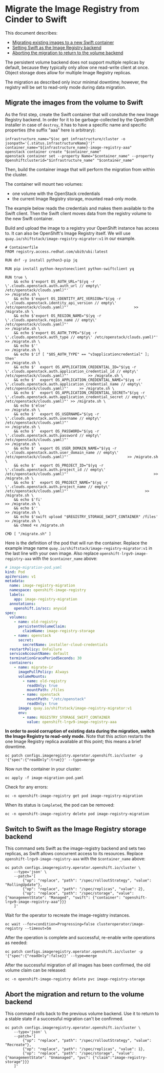 # Migrate the Image Registry from Cinder to Swift

This document describes:
* [Migrating existing images to a new Swift container](#migrate-the-images-from-the-volume-to-swift)
* [Setting Swift as the Image Registry backend](#switch-to-swift-as-the-image-registry-storage-backend)
* [Aborting the migration to return to the volume backend](#abort-the-migration-and-return-to-the-volume-backend)

The persistent volume backend does not support multiple replicas by default,
because they typically only allow one read-write client at once. Object storage
does allow for multiple Image Registry replicas.

The migration as described only incur minimal downtime; however, the registry
will be set to read-only mode during data migration.

## Migrate the images from the volume to Swift

As the first step, create the Swift container that will consitute the new Image
Registry backend. In order for it to be garbage-collected by the OpenShift
installer in case of `destroy`, it has to have a specific name and specific
properties (the suffix "aaa" here is arbitrary):

```shell
infrastructure_name="$(oc get infrastructure/cluster -o jsonpath='{.status.infrastructureName}')"
container_name="${infrastructure_name}-image-registry-aaa"
openstack container create "$container_name"
openstack container set --property Name="$container_name" --property Openshiftclusterid="$infrastructure_name" "$container_name"
```

Then, build the container image that will perform the migration from within the
cluster.

The container will mount two volumes:
* one volume with the OpenStack credentials
* the current Image Registry storage, mounted read-only mode.

The example below reads the credentials and makes them available to the Swift
client. Then the Swift client moves data from the registry volume to the new
Swift container.

Build and upload the image to a registry your OpenShift instance has access to.
It can also be OpenShift's Image Registry itself. We will use
`quay.io/shiftstack/image-registry-migrator:v1` in our example.

```Containerfile
# Containerfile
FROM registry.access.redhat.com/ubi9/ubi:latest

RUN dnf -y install python3-pip jq

RUN pip install python-keystoneclient python-swiftclient yq

RUN true \
	&& echo $'export OS_AUTH_URL="$(yq -r \'.clouds.openstack.auth.auth_url // empty\' /etc/openstack/clouds.yaml)"'                                                 >> /migrate.sh \
	&& echo $'export OS_IDENTITY_API_VERSION="$(yq -r \'.clouds.openstack.identity_api_version // empty\' /etc/openstack/clouds.yaml)"'                              >> /migrate.sh \
	&& echo $'export OS_REGION_NAME="$(yq -r \'.clouds.openstack.region_name // empty\' /etc/openstack/clouds.yaml)"'                                                >> /migrate.sh \
	&& echo $'export OS_AUTH_TYPE="$(yq -r \'.clouds.openstack.auth_type // empty\' /etc/openstack/clouds.yaml)"'                                                    >> /migrate.sh \
	&& echo $''                                                                                                                                                      >> /migrate.sh \
	&& echo $'if [ "$OS_AUTH_TYPE" == "v3applicationcredential" ]; then'                                                                                             >> /migrate.sh \
	&& echo $'	export OS_APPLICATION_CREDENTIAL_ID="$(yq -r \'.clouds.openstack.auth.application_credential_id // empty\' /etc/openstack/clouds.yaml)"'         >> /migrate.sh \
	&& echo $'	export OS_APPLICATION_CREDENTIAL_NAME="$(yq -r \'.clouds.openstack.auth.application_credential_name // empty\' /etc/openstack/clouds.yaml)"'     >> /migrate.sh \
	&& echo $'	export OS_APPLICATION_CREDENTIAL_SECRET="$(yq -r \'.clouds.openstack.auth.application_credential_secret // empty\' /etc/openstack/clouds.yaml)"' >> /migrate.sh \
	&& echo $'else'                                                                                                                                                  >> /migrate.sh \
	&& echo $'	export OS_USERNAME="$(yq -r \'.clouds.openstack.auth.username // empty\' /etc/openstack/clouds.yaml)"'                                           >> /migrate.sh \
	&& echo $'	export OS_PASSWORD="$(yq -r \'.clouds.openstack.auth.password // empty\' /etc/openstack/clouds.yaml)"'                                           >> /migrate.sh \
	&& echo $'	export OS_USER_DOMAIN_NAME="$(yq -r \'.clouds.openstack.auth.user_domain_name // empty\' /etc/openstack/clouds.yaml)"'                           >> /migrate.sh \
	&& echo $'	export OS_PROJECT_ID="$(yq -r \'.clouds.openstack.auth.project_id // empty\' /etc/openstack/clouds.yaml)"'                                       >> /migrate.sh \
	&& echo $'	export OS_PROJECT_NAME="$(yq -r \'.clouds.openstack.auth.project_name // empty\' /etc/openstack/clouds.yaml)"'                                   >> /migrate.sh \
	&& echo $'fi'                                                                                                                                                    >> /migrate.sh \
	&& echo $''                                                                                                                                                      >> /migrate.sh \
	&& echo $'swift upload "$REGISTRY_STORAGE_SWIFT_CONTAINER" /files'                                                                                               >> /migrate.sh \
	&& chmod +x /migrate.sh
	
CMD [ "/migrate.sh" ]
```

Here is the definition of the pod that will run the container. Replace the
example image name `quay.io/shiftstack/image-registry-migrator:v1` in the last
line with your own image. Also replace `openshift-lrgv9-image-registry-aaa`
with the `$container_name` above:

```yaml
# image-migration-pod.yaml
kind: Pod
apiVersion: v1
metadata:
  name: image-registry-migration
  namespace: openshift-image-registry
  labels:
    app: image-registry-migration
  annotations:
    openshift.io/scc: anyuid
spec:
  volumes:
    - name: old-registry
      persistentVolumeClaim:
        claimName: image-registry-storage
    - name: openstack
      secret:
        secretName: installer-cloud-credentials
  restartPolicy: OnFailure
  serviceAccountName: default
  terminationGracePeriodSeconds: 30
  containers:
    - name: migrate-ir
      imagePullPolicy: Always
      volumeMounts:
        - name: old-registry
          readOnly: true
          mountPath: /files
        - name: openstack
          mountPath: "/etc/openstack"
          readOnly: true
      image: quay.io/shiftstack/image-registry-migrator:v1
      env:
        - name: REGISTRY_STORAGE_SWIFT_CONTAINER
          value: openshift-lrgv9-image-registry-aaa
```

**In order to avoid corruption of existing data during the migration, switch
the Image Registry to read-only mode.** Note that this action restarts the one
Image Registry replica available at this point; this means a brief downtime.

```shell
oc patch configs.imageregistry.operator.openshift.io/cluster -p '{"spec":{"readOnly":true}}' --type=merge
```

Now run the container in your cluster:

```shell
oc apply -f image-migration-pod.yaml
```

Check for any errors:

```shell
oc -n openshift-image-registry get pod image-registry-migration
```

When its status is `Completed`, the pod can be removed:

```shell
oc -n openshift-image-registry delete pod image-registry-migration
```

## Switch to Swift as the Image Registry storage backend

This command sets Swift as the image-registry backend and sets two replicas, as
Swift allows concurrent access to its resources. Replace
`openshift-lrgv9-image-registry-aaa` with the `$container_name` above:

```shell
oc patch configs.imageregistry.operator.openshift.io/cluster \
    --type='json' \
    --patch='[
        {"op": "replace", "path": "/spec/rolloutStrategy", "value": "RollingUpdate"},
        {"op": "replace", "path": "/spec/replicas", "value": 2},
        {"op": "replace", "path": "/spec/storage", "value": {"managementState": "Managed", "swift": {"container": "openshift-lrgv9-image-registry-aaa"}}}
    ]'
```

Wait for the operator to recreate the image-registry instances.

```shell
oc wait --for=condition=Progressing=false clusteroperator/image-registry --timeout=5m
```

After the operation is complete and successful, re-enable write operations as
needed:

```shell
oc patch configs.imageregistry.operator.openshift.io/cluster -p '{"spec":{"readOnly":false}}' --type=merge
```

After the successful migration of all images has been confirmed, the old volume
claim can be released:

```shell
oc -n openshift-image-registry delete pvc image-registry-storage
```

## Abort the migration and return to the volume backend

This command rolls back to the previous volume backend. Use it to return to a
stable state if a successful migration can't be confirmed.

```shell
oc patch configs.imageregistry.operator.openshift.io/cluster \
    --type='json' \
    --patch='[
        {"op": "replace", "path": "/spec/rolloutStrategy", "value": "Recreate"},
        {"op": "replace", "path": "/spec/replicas", "value": 1},
        {"op": "replace", "path": "/spec/storage", "value": {"managementState": "Unmanaged", "pvc": {"claim":"image-registry-storage"}}}
    ]'
```
